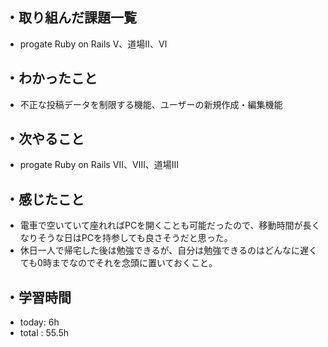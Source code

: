 ## ・取り組んだ課題一覧
- progate Ruby on Rails Ⅴ、道場Ⅱ、Ⅵ
## ・わかったこと
- 不正な投稿データを制限する機能、ユーザーの新規作成・編集機能
## ・次やること
- progate Ruby on Rails Ⅶ、Ⅷ、道場Ⅲ
## ・感じたこと
- 電車で空いていて座れればPCを開くことも可能だったので、移動時間が長くなりそうな日はPCを持参しても良さそうだと思った。
- 休日一人で帰宅した後は勉強できるが、自分は勉強できるのはどんなに遅くても0時までなのでそれを念頭に置いておくこと。
## ・学習時間
- today:  6h
- total  : 55.5h